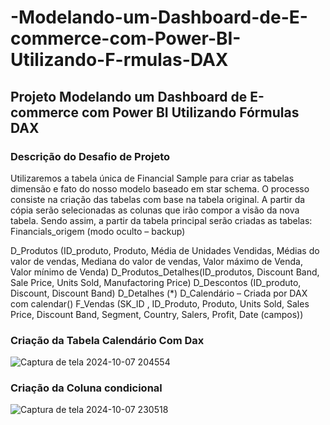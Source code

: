 # -Modelando-um-Dashboard-de-E-commerce-com-Power-BI-Utilizando-F-rmulas-DAX
## Projeto   Modelando um Dashboard de E-commerce com Power BI Utilizando Fórmulas DAX
### Descrição do Desafio de Projeto
Utilizaremos a tabela única de Financial Sample para criar as tabelas dimensão e fato do nosso modelo baseado em star schema.
O processo consiste na criação das tabelas com base na tabela original. A partir da cópia serão selecionadas as colunas que irão compor a visão da nova tabela. Sendo assim, a partir da tabela principal serão criadas as tabelas: 
Financials_origem (modo oculto – backup)

D_Produtos (ID_produto, Produto, Média de Unidades Vendidas, Médias do valor de vendas, Mediana do valor de vendas, Valor máximo de Venda, Valor mínimo de Venda)
D_Produtos_Detalhes(ID_produtos, Discount Band, Sale Price,  Units Sold, Manufactoring Price)
D_Descontos (ID_produto, Discount, Discount Band)
D_Detalhes (*)
D_Calendário – Criada por DAX com calendar()
F_Vendas (SK_ID , ID_Produto, Produto, Units Sold, Sales Price, Discount  Band, Segment, Country, Salers, Profit, Date (campos))

### Criação da Tabela Calendário Com Dax
![Captura de tela 2024-10-07 204554](https://github.com/user-attachments/assets/a0db538f-85f0-4afe-b7f1-ed2ae6fa00a8)

### Criação da Coluna condicional
![Captura de tela 2024-10-07 230518](https://github.com/user-attachments/assets/370ff34e-1f0f-408d-a9c5-95773adf99ab)


